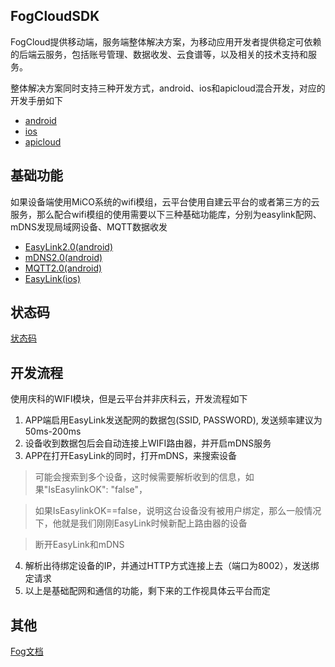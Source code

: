 ##  FogCloudSDK

FogCloud提供移动端，服务端整体解决方案，为移动应用开发者提供稳定可依赖的后端云服务，包括账号管理、数据收发、云食谱等，以及相关的技术支持和服务。

整体解决方案同时支持三种开发方式，android、ios和apicloud混合开发，对应的开发手册如下
* [android](https://github.com/MXCHIP/Fog2.0/blob/master/docs/Android-Fog2.0.md)
* [ios](https://github.com/MXCHIP/Fog2.0/blob/master/docs/iOS-Fog2.0.md)
* [apicloud](https://github.com/MXCHIP/Fog2.0/blob/master/docs/APICloud-Fog2.0.md)

##  基础功能

如果设备端使用MiCO系统的wifi模组，云平台使用自建云平台的或者第三方的云服务，那么配合wifi模组的使用需要以下三种基础功能库，分别为easylink配网、mDNS发现局域网设备、MQTT数据收发
* [EasyLink2.0(android)](https://github.com/MXCHIP/Fog2.0/blob/master/docs/Android-EasyLink2.0.md)
* [mDNS2.0(android)](https://github.com/MXCHIP/Fog2.0/blob/master/docs/Android-mDNS2.0.md)
* [MQTT2.0(android)](https://github.com/MXCHIP/Fog2.0/blob/master/docs/Android-MQTT2.0.md)
* [EasyLink(ios)](https://github.com/MXCHIP/Fog2.0/blob/master/docs/iOS-Fog2.0.md)

## 状态码
[状态码](https://github.com/MXCHIP/Fog2.0/blob/master/docs/Error-code.md)

## 开发流程
使用庆科的WIFI模块，但是云平台并非庆科云，开发流程如下

1. APP端启用EasyLink发送配网的数据包(SSID, PASSWORD), 发送频率建议为50ms-200ms
2. 设备收到数据包后会自动连接上WIFI路由器，并开启mDNS服务
3. APP在打开EasyLink的同时，打开mDNS，来搜索设备

> 可能会搜索到多个设备，这时候需要解析收到的信息，如果"IsEasylinkOK": "false"，

> 如果IsEasylinkOK==false，说明这台设备没有被用户绑定，那么一般情况下，他就是我们刚刚EasyLink时候新配上路由器的设备

> 断开EasyLink和mDNS

4. 解析出待绑定设备的IP，并通过HTTP方式连接上去（端口为8002），发送绑定请求
5. 以上是基础配网和通信的功能，剩下来的工作视具体云平台而定

## 其他
[Fog文档](http://doc.fogcloud.io)
